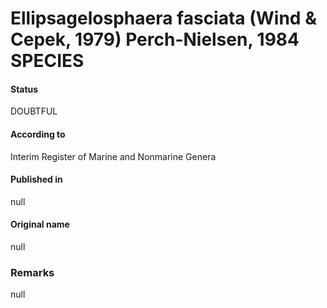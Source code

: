 Ellipsagelosphaera fasciata (Wind & Cepek, 1979) Perch-Nielsen, 1984 SPECIES
=======

#### Status
DOUBTFUL

#### According to
Interim Register of Marine and Nonmarine Genera

#### Published in
null

#### Original name
null

### Remarks
null
